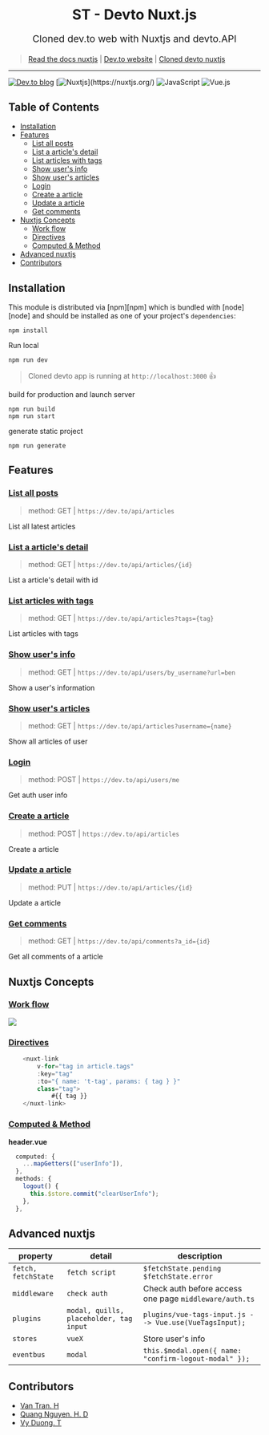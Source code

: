 <p>
<h1 align="center">
  ST - Devto Nuxt.js
</h1>
<p>
<p align="center" style="font-size: 1.2rem;">Cloned dev.to web with Nuxtjs and devto.API</p>

> [Read the docs nuxtjs](https://nuxtjs.org/) |
> [Dev.to website](https://dev.to/)
> |
> [Cloned devto nuxtjs](https://devtonuxtjs.herokuapp.com/)

<hr />

[![Dev.to blog](https://img.shields.io/badge/dev.to-0A0A0A?style=for-the-badge&logo=dev.to&logoColor=white)](https://dev.to/)
[![Nuxtjs](https://img.shields.io/badge/Nuxt-002E3B?style=for-the-badge&logo=nuxtdotjs&logoColor=#00DC82&suffix='1234')](https://nuxtjs.org/)
![JavaScript](https://img.shields.io/badge/javascript-%23323330.svg?style=for-the-badge&logo=javascript&logoColor=%23F7DF1E)
![Vue.js](https://img.shields.io/badge/vuejs-%2335495e.svg?style=for-the-badge&logo=vuedotjs&logoColor=%234FC08D)

## Table of Contents

<!-- START doctoc generated TOC please keep comment here to allow auto update -->
<!-- DON'T EDIT THIS SECTION, INSTEAD RE-RUN doctoc TO UPDATE -->

- [Installation](#installation)
- [Features](#features)
  - [List all posts](#list-all-posts)
  - [List a article's detail](#list-a-article's-detail)
  - [List articles with tags](#list-articles-with-tags)
  - [Show user's info](#show-users-info)
  - [Show user's articles](#show-users-articles)
  - [Login](#login)
  - [Create a article](#create-a-article)
  - [Update a article](#update-a-article)
  - [Get comments](#get-comments)
- [Nuxtjs Concepts](#nuxtjs-concepts)
  - [Work flow](#work-flow)
  - [Directives](#directives)
  - [Computed & Method](#computed-&-method)
- [Advanced nuxtjs](#advanced-nuxtjs)
- [Contributors](#contributors)

<!-- END doctoc generated TOC please keep comment here to allow auto update -->

## Installation

This module is distributed via [npm][npm] which is bundled with [node][node] and
should be installed as one of your project's `dependencies`:

```
npm install
```

Run local

```ts
npm run dev
```

> Cloned devto app is running at `http://localhost:3000` 👍

build for production and launch server

```
npm run build
npm run start
```

generate static project

```
npm run generate
```

## Features

### [List all posts](https://developers.forem.com/api/#operation/getArticles)

> method: GET | `https://dev.to/api/articles`

List all latest articles

### [List a article's detail](https://developers.forem.com/api/#operation/getArticleById)

> method: GET | `https://dev.to/api/articles/{id}`

List a article's detail with id

### [List articles with tags](https://developers.forem.com/api/#operation/getArticles)

> method: GET | `https://dev.to/api/articles?tags={tag}`

List articles with tags

### [Show user's info](https://developers.forem.com/api/#operation/getUser)

> method: GET | `https://dev.to/api/users/by_username?url=ben`

Show a user's information

### [Show user's articles](https://developers.forem.com/api/#operation/getArticles)

> method: GET | `https://dev.to/api/articles?username={name}`

Show all articles of user

### [Login](https://developers.forem.com/api/)

> method: POST | `https://dev.to/api/users/me`

Get auth user info

### [Create a article](https://developers.forem.com/api/#operation/createArticle)

> method: POST | `https://dev.to/api/articles`

Create a article

### [Update a article](https://developers.forem.com/api/#operation/updateArticle)

> method: PUT | `https://dev.to/api/articles/{id}`

Update a article

### [Get comments](https://developers.forem.com/api/#operation/getCommentsByArticleId)

> method: GET | `https://dev.to/api/comments?a_id={id}`

Get all comments of a article

## Nuxtjs Concepts

### [Work flow](https://nuxtjs.org/docs/concepts/nuxt-lifecycle)

<img src="https://seal.deha.vn/wp-content/uploads/2021/09/nuxt-schema.png"/>

### [Directives](https://vuejs.org/api/built-in-directives.html)

```ts
    <nuxt-link
        v-for="tag in article.tags"
        :key="tag"
        :to="{ name: 't-tag', params: { tag } }"
        class="tag">
            #{{ tag }}
    </nuxt-link>
```

### [Computed & Method]()

<b>header.vue</b>

```ts
  computed: {
    ...mapGetters(["userInfo"]),
  },
  methods: {
    logout() {
      this.$store.commit("clearUserInfo");
    },
  },
```

## Advanced nuxtjs

<!-- This table was generated via http://www.tablesgenerator.com/markdown_tables -->

| property            | detail                                  | description                                            |
| ------------------- | --------------------------------------- | ------------------------------------------------------ |
| `fetch, fetchState` | `fetch script`                          | `$fetchState.pending $fetchState.error `               |
| `middleware`        | `check auth`                            | Check auth before access one page `middleware/auth.ts` |
| `plugins`           | `modal, quills, placeholder, tag input` | `plugins/vue-tags-input.js --> Vue.use(VueTagsInput);` |
| `stores`            | `vueX`                                  | Store user's info                                      |
| `eventbus`          | `modal`                                 | `this.$modal.open({ name: "confirm-logout-modal" });`  |

## Contributors

- [Van Tran. H](https://github.com/st-vantran)
- [Quang Nguyen. H. D](https://github.com/st-quangnguyen2)
- [Vy Duong. T](https://github.com/st-vyduong)

<p>
